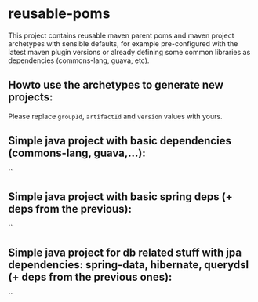reusable-poms
=============

This project contains reusable maven parent poms and maven project archetypes with sensible defaults, for example pre-configured with the latest maven plugin versions or already defining some common libraries as dependencies (commons-lang, guava, etc).

**Howto use the archetypes to generate new projects:**
------------------------------------------------------

Please replace `groupId`, `artifactId` and `version` values with yours.

Simple java project with basic dependencies (commons-lang, guava,...):
----------------------------------------------------------------------
``

Simple java project with basic spring deps (+ deps from the previous):
----------------------------------------------------------------------
``

Simple java project for db related stuff with jpa dependencies: spring-data, hibernate, querydsl (+ deps from the previous ones):
---------------------------------------------------------------------------------------------------------------------------------
``
